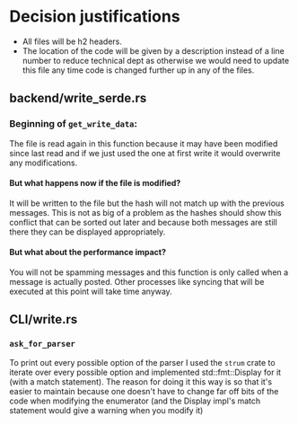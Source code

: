 # Decision justifications
- All files will be h2 headers.
- The location of the code will be given by a description instead of a line number to reduce technical dept as otherwise we would need to update this file any time code is changed further up in any of the files.

## backend/write_serde.rs

### Beginning of `get_write_data`:

The file is read again in this function because it may have been modified since last read and if we just used the one at first write it would overwrite any modifications. 

#### But what happens now if the file is modified?
It will be written to the file but the hash will not match up with the previous messages. This is not as big of a problem as the hashes should show this conflict that can be sorted out later and because both messages are still there they can be displayed appropriately.

#### But what about the performance impact?
You will not be spamming messages and this function is only called when a message is actually posted. Other processes like syncing that will be executed at this point will take time anyway.

## CLI/write.rs

### `ask_for_parser`
To print out every possible option of the parser I used the `strum` crate to iterate over every possible option and implemented std::fmt::Display for it (with a match statement). The reason for doing it this way is so that it's easier to maintain because one doesn't have to change far off bits of the code when modifying the enumerator (and the Display impl's match statement would give a warning when you modify it)
